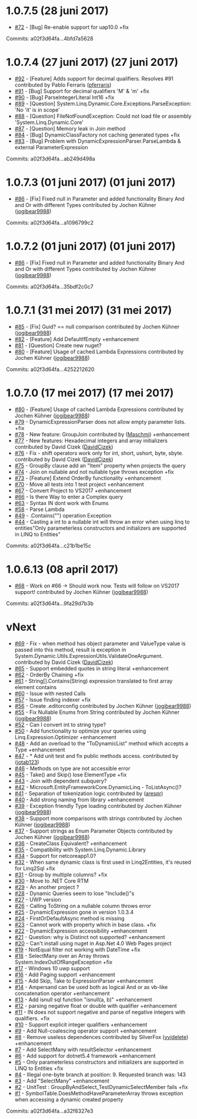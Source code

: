 # 1.0.7.5 (28 juni 2017)

 - [#72](https://github.com/StefH/System.Linq.Dynamic.Core/issues/72) - [Bug] Re-enable support for uap10.0 +fix

Commits: a02f3d64fa...4bfd7a5628


# 1.0.7.4 (27 juni 2017) (27 juni 2017)

 - [#92](https://github.com/StefH/System.Linq.Dynamic.Core/pull/92) - [Feature] Adds support for decimal qualifiers. Resolves #91 contributed by Pablo Ferraris ([pferraris](https://github.com/pferraris))
 - [#91](https://github.com/StefH/System.Linq.Dynamic.Core/issues/91) - [Bug] Support for decimal qualifiers 'M' & 'm' +fix
 - [#90](https://github.com/StefH/System.Linq.Dynamic.Core/issues/90) - [Bug] ParseIntegerLiteral Int16 +fix
 - [#89](https://github.com/StefH/System.Linq.Dynamic.Core/issues/89) - [Question] System.Linq.Dynamic.Core.Exceptions.ParseException: 'No 'it' is in scope'
 - [#88](https://github.com/StefH/System.Linq.Dynamic.Core/issues/88) - [Question] FileNotFoundException: Could not load file or assembly 'System.Linq.Dynamic.Core'
 - [#87](https://github.com/StefH/System.Linq.Dynamic.Core/issues/87) - [Question] Memory leak in Join method
 - [#84](https://github.com/StefH/System.Linq.Dynamic.Core/issues/84) - [Bug] DynamicClassFactory not caching generated types +fix
 - [#83](https://github.com/StefH/System.Linq.Dynamic.Core/issues/83) - [Bug] Problem with DynamicExpressionParser.ParseLambda & external ParameterExpression

Commits: a02f3d64fa...ab249d498a


# 1.0.7.3 (01 juni 2017) (01 juni 2017)

 - [#86](https://github.com/StefH/System.Linq.Dynamic.Core/pull/86) - [Fix] Fixed null in Parameter and added functionality Binary And and Or with different Types contributed by Jochen Kühner ([jogibear9988](https://github.com/jogibear9988))

Commits: a02f3d64fa...a1096799c2


# 1.0.7.2 (01 juni 2017) (01 juni 2017)

 - [#86](https://github.com/StefH/System.Linq.Dynamic.Core/pull/86) - [Fix] Fixed null in Parameter and added functionality Binary And and Or with different Types contributed by Jochen Kühner ([jogibear9988](https://github.com/jogibear9988))

Commits: a02f3d64fa...35bdf2c0c7


# 1.0.7.1 (31 mei 2017) (31 mei 2017)

 - [#85](https://github.com/StefH/System.Linq.Dynamic.Core/pull/85) - [Fix] Guid? == null comparison contributed by Jochen Kühner ([jogibear9988](https://github.com/jogibear9988))
 - [#82](https://github.com/StefH/System.Linq.Dynamic.Core/issues/82) - [Feature] Add DefaultIfEmpty +enhancement
 - [#81](https://github.com/StefH/System.Linq.Dynamic.Core/issues/81) - [Question] Create new nuget?
 - [#80](https://github.com/StefH/System.Linq.Dynamic.Core/pull/80) - [Feature] Usage of cached Lambda Expressions contributed by Jochen Kühner ([jogibear9988](https://github.com/jogibear9988))

Commits: a02f3d64fa...4252212620


# 1.0.7.0 (17 mei 2017) (17 mei 2017)

 - [#80](https://github.com/StefH/System.Linq.Dynamic.Core/pull/80) - [Feature] Usage of cached Lambda Expressions contributed by Jochen Kühner ([jogibear9988](https://github.com/jogibear9988))
 - [#79](https://github.com/StefH/System.Linq.Dynamic.Core/issues/79) - DynamicExpressionParser does not allow empty parameter lists. +fix
 - [#78](https://github.com/StefH/System.Linq.Dynamic.Core/pull/78) - New feature: GroupJoin contributed by ([Maschmi](https://github.com/Maschmi)) +enhancement
 - [#77](https://github.com/StefH/System.Linq.Dynamic.Core/pull/77) - New features: Hexadecimal integers and array initializers contributed by David Cizek ([DavidCizek](https://github.com/DavidCizek))
 - [#76](https://github.com/StefH/System.Linq.Dynamic.Core/pull/76) - Fix - shift operators work only for int, short, ushort, byte, sbyte. contributed by David Cizek ([DavidCizek](https://github.com/DavidCizek))
 - [#75](https://github.com/StefH/System.Linq.Dynamic.Core/issues/75) - GroupBy clause add an "Item" property when projects the query
 - [#74](https://github.com/StefH/System.Linq.Dynamic.Core/issues/74) - Join on nullable and not nullable type throws exception +fix
 - [#73](https://github.com/StefH/System.Linq.Dynamic.Core/issues/73) - [Feature] Extend OrderBy functionality +enhancement
 - [#70](https://github.com/StefH/System.Linq.Dynamic.Core/issues/70) - Move all tests into 1 test project +enhancement
 - [#67](https://github.com/StefH/System.Linq.Dynamic.Core/issues/67) - Convert Project to VS2017 +enhancement
 - [#66](https://github.com/StefH/System.Linq.Dynamic.Core/issues/66) - Is there Way to enter a Complex query
 - [#63](https://github.com/StefH/System.Linq.Dynamic.Core/issues/63) - Syntax IN dont work with Enums
 - [#58](https://github.com/StefH/System.Linq.Dynamic.Core/issues/58) - Parse Lambda
 - [#49](https://github.com/StefH/System.Linq.Dynamic.Core/issues/49) - .Contains("") operation Exception
 - [#44](https://github.com/StefH/System.Linq.Dynamic.Core/issues/44) - Casting a int to a nullable int will throw an error when using linq to entities"Only parameterless constructors and initializers are supported in LINQ to Entities"

Commits: a02f3d64fa...c21b1be15c


# 1.0.6.13 (08 april 2017)

 - [#68](https://github.com/StefH/System.Linq.Dynamic.Core/pull/68) - Work on #66 -> Should work now. Tests will follow on VS2017 support! contributed by Jochen Kühner ([jogibear9988](https://github.com/jogibear9988))

Commits: a02f3d64fa...9fa29d7b3b


# vNext

 - [#69](https://github.com/StefH/System.Linq.Dynamic.Core/pull/69) - Fix - when method has object parameter and ValueType value is passed into this method, result is exception in System.Dynamic.Utils.ExpressionUtils.ValidateOneArgument. contributed by David Cizek ([DavidCizek](https://github.com/DavidCizek))
 - [#65](https://github.com/StefH/System.Linq.Dynamic.Core/issues/65) - Support embedded quotes in string literal +enhancement
 - [#62](https://github.com/StefH/System.Linq.Dynamic.Core/issues/62) - OrderBy Chaining +fix
 - [#61](https://github.com/StefH/System.Linq.Dynamic.Core/issues/61) - String[].Contains(String) expression translated to first array element contains
 - [#60](https://github.com/StefH/System.Linq.Dynamic.Core/issues/60) - Issue with nested Calls
 - [#57](https://github.com/StefH/System.Linq.Dynamic.Core/issues/57) - Issue finding indexer +fix
 - [#56](https://github.com/StefH/System.Linq.Dynamic.Core/pull/56) - Create .editorconfig contributed by Jochen Kühner ([jogibear9988](https://github.com/jogibear9988))
 - [#55](https://github.com/StefH/System.Linq.Dynamic.Core/pull/55) - Fix Nullable Enums from String contributed by Jochen Kühner ([jogibear9988](https://github.com/jogibear9988))
 - [#52](https://github.com/StefH/System.Linq.Dynamic.Core/issues/52) - Can I convert int to string type?
 - [#50](https://github.com/StefH/System.Linq.Dynamic.Core/issues/50) - Add functionality to optimize your queries using Linq.Expression.Optimizer +enhancement
 - [#48](https://github.com/StefH/System.Linq.Dynamic.Core/issues/48) - Add an overload to the "ToDynamicList" method which accepts a Type +enhancement
 - [#47](https://github.com/StefH/System.Linq.Dynamic.Core/pull/47) - * Add unit test and fix public methods access. contributed by ([jotab123](https://github.com/jotab123))
 - [#46](https://github.com/StefH/System.Linq.Dynamic.Core/issues/46) - Methods on type are not accessible error
 - [#45](https://github.com/StefH/System.Linq.Dynamic.Core/issues/45) - Take() and Skip() lose ElementType +fix
 - [#43](https://github.com/StefH/System.Linq.Dynamic.Core/issues/43) - Join with dependent subquery?
 - [#42](https://github.com/StefH/System.Linq.Dynamic.Core/issues/42) - Microsoft.EntityFrameworkCore.DynamicLinq - ToListAsync()?
 - [#41](https://github.com/StefH/System.Linq.Dynamic.Core/pull/41) - Separation of tokenization logic contributed by ([arespr](https://github.com/arespr))
 - [#40](https://github.com/StefH/System.Linq.Dynamic.Core/issues/40) - Add strong naming from library +enhancement
 - [#39](https://github.com/StefH/System.Linq.Dynamic.Core/pull/39) - Exception friendly Type loading contributed by Jochen Kühner ([jogibear9988](https://github.com/jogibear9988))
 - [#38](https://github.com/StefH/System.Linq.Dynamic.Core/pull/38) - Support more comparisons with strings contributed by Jochen Kühner ([jogibear9988](https://github.com/jogibear9988))
 - [#37](https://github.com/StefH/System.Linq.Dynamic.Core/pull/37) - Support strings as Enum Parameter Objects contributed by Jochen Kühner ([jogibear9988](https://github.com/jogibear9988))
 - [#36](https://github.com/StefH/System.Linq.Dynamic.Core/issues/36) - CreateClass Equivalent? +enhancement
 - [#35](https://github.com/StefH/System.Linq.Dynamic.Core/issues/35) - Compatibility with System.Linq.Dynamic.Library 
 - [#34](https://github.com/StefH/System.Linq.Dynamic.Core/issues/34) - Support for netcoreapp1.0?
 - [#32](https://github.com/StefH/System.Linq.Dynamic.Core/issues/32) - When same dynamic class is first used in Linq2Entities, it's reused for Linq2Sql +fix
 - [#31](https://github.com/StefH/System.Linq.Dynamic.Core/issues/31) - Group by multiple columns? +fix
 - [#30](https://github.com/StefH/System.Linq.Dynamic.Core/issues/30) - Move to .NET Core RTM
 - [#29](https://github.com/StefH/System.Linq.Dynamic.Core/issues/29) - An another project ?
 - [#28](https://github.com/StefH/System.Linq.Dynamic.Core/issues/28) - Dynamic Queries seem to lose "Include()"s
 - [#27](https://github.com/StefH/System.Linq.Dynamic.Core/issues/27) - UWP version
 - [#26](https://github.com/StefH/System.Linq.Dynamic.Core/issues/26) - Calling ToString on a nullable column throws error
 - [#25](https://github.com/StefH/System.Linq.Dynamic.Core/issues/25) - DynamicExpression gone in version 1.0.3.4
 - [#24](https://github.com/StefH/System.Linq.Dynamic.Core/issues/24) - FirstOrDefaultAsync method is missing
 - [#23](https://github.com/StefH/System.Linq.Dynamic.Core/issues/23) - Cannot work with property which in base class. +fix
 - [#22](https://github.com/StefH/System.Linq.Dynamic.Core/issues/22) - DynamicExpression accessibility +enhancement
 - [#21](https://github.com/StefH/System.Linq.Dynamic.Core/issues/21) - Question: why is Distinct not supported? +enhancement
 - [#20](https://github.com/StefH/System.Linq.Dynamic.Core/issues/20) - Can't install using nuget in Asp.Net 4.0 Web Pages project
 - [#19](https://github.com/StefH/System.Linq.Dynamic.Core/issues/19) - NotEqual filter not working with DateTime +fix
 - [#18](https://github.com/StefH/System.Linq.Dynamic.Core/issues/18) - SelectMany over an Array throws System.IndexOutOfRangeException +fix
 - [#17](https://github.com/StefH/System.Linq.Dynamic.Core/issues/17) - Windows 10 uwp support
 - [#16](https://github.com/StefH/System.Linq.Dynamic.Core/issues/16) - Add Paging support +enhancement
 - [#15](https://github.com/StefH/System.Linq.Dynamic.Core/issues/15) - Add Skip, Take to ExpressionParser +enhancement
 - [#14](https://github.com/StefH/System.Linq.Dynamic.Core/issues/14) - Ampersand can be used both as logical And or as vb-like concatenation operator +enhancement
 - [#13](https://github.com/StefH/System.Linq.Dynamic.Core/issues/13) - Add isnull sql function "isnull(a, b)" +enhancement
 - [#12](https://github.com/StefH/System.Linq.Dynamic.Core/issues/12) - parsing negative float or double with qualifier +enhancement
 - [#11](https://github.com/StefH/System.Linq.Dynamic.Core/issues/11) - IN does not support negative and parse of negative integers with qualifiers. +fix
 - [#10](https://github.com/StefH/System.Linq.Dynamic.Core/issues/10) - Support explicit integer qualifiers +enhancement
 - [#9](https://github.com/StefH/System.Linq.Dynamic.Core/issues/9) - Add Null-coalescing operator support +enhancement
 - [#8](https://github.com/StefH/System.Linq.Dynamic.Core/pull/8) - Remove useless dependences contributed by SilverFox ([yyjdelete](https://github.com/yyjdelete)) +enhancement
 - [#7](https://github.com/StefH/System.Linq.Dynamic.Core/issues/7) - Add SelectMany with resultSelector +enhancement
 - [#6](https://github.com/StefH/System.Linq.Dynamic.Core/issues/6) - Add support for dotnet5.4 framework +enhancement
 - [#5](https://github.com/StefH/System.Linq.Dynamic.Core/issues/5) - Only parameterless constructors and initializers are supported in LINQ to Entities +fix
 - [#4](https://github.com/StefH/System.Linq.Dynamic.Core/issues/4) - Illegal one-byte branch at position: 9. Requested branch was: 143
 - [#3](https://github.com/StefH/System.Linq.Dynamic.Core/issues/3) - Add "SelectMany" +enhancement
 - [#2](https://github.com/StefH/System.Linq.Dynamic.Core/issues/2) - UnitTest : GroupByAndSelect_TestDynamicSelectMember fails +fix
 - [#1](https://github.com/StefH/System.Linq.Dynamic.Core/issues/1) - SymbolTable.DoesMethodHaveParameterArray throws exception when accessing a dynamic created property

Commits: a02f3d64fa...a32f8327e3
